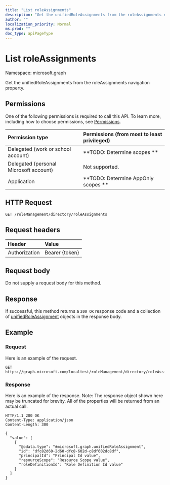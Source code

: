 ```yaml
---
title: "List roleAssignments"
description: "Get the unifiedRoleAssignments from the roleAssignments navigation property."
author: ""
localization_priority: Normal
ms.prod: ""
doc_type: apiPageType
---
```


# List roleAssignments

Namespace: microsoft.graph

Get the unifiedRoleAssignments from the roleAssignments navigation property.

## Permissions
One of the following permissions is required to call this API. To learn more, including how to choose permissions, see [Permissions](/concepts/permissions-reference.md).

|Permission type|Permissions (from most to least privileged)|
|:---|:---|
|Delegated (work or school account)|**TODO: Determine scopes **|
|Delegated (personal Microsoft account)|Not supported.|
|Application|**TODO: Determine AppOnly scopes **|

## HTTP Request
<!-- {
  "blockType": "ignored"
}
-->
``` http
GET /roleManagement/directory/roleAssignments
```

## Request headers
|Header|Value|
|:---|:---|
|Authorization|Bearer {token}|

## Request body
Do not supply a request body for this method.

## Response
If successful, this method returns a `200 OK` response code and a collection of [unifiedRoleAssignment](../resources/unifiedroleassignment.md) objects in the response body.

## Example

### Request
Here is an example of the request.
<!-- {
  "blockType": "request",
  "name": "get_unifiedroleassignment"
}
-->
``` http
GET https://graph.microsoft.com/localtest/roleManagement/directory/roleAssignments
```

### Response
Here is an example of the response. Note: The response object shown here may be truncated for brevity. All of the properties will be returned from an actual call.
<!-- {
  "blockType": "response",
  "truncated": true,
  "@odata.type": "collection(microsoft.graph.unifiedroleassignment)"
}
-->
``` http
HTTP/1.1 200 OK
Content-Type: application/json
Content-Length: 300

{
  "value": [
    {
      "@odata.type": "#microsoft.graph.unifiedRoleAssignment",
      "id": "dfc82d60-2d60-dfc8-602d-c8df602dc8df",
      "principalId": "Principal Id value",
      "resourceScope": "Resource Scope value",
      "roleDefinitionId": "Role Definition Id value"
    }
  ]
}
```

